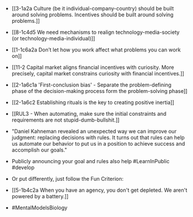 - [[3-1a2a Culture (be it individual-company-country) should be built around solving problems. Incentives should be built around solving problems.]]
- [[8-1c4d5 We need mechanisms to realign technology-media-society (or technology-media-individual)]]
- [[1-1c6a2a Don’t let how you work affect what problems you can work on]]
- [[11-2 Capital market aligns financial incentives with curiosity. More precisely, capital market constrains curiosity with financial incentives.]]

- [[2-1a6c1a 'First-conclusion bias' - Separate the problem-defining phase of the decision-making process form the problem-solving phase]]
- [[2-1a6c2 Establishing rituals is the key to creating positive inertia]]

- [[RUL3 - When automating, make sure the initial constraints and requirements are not stupid-dumb-bullshit.]]
- "Daniel Kahneman revealed an unexpected way we can improve our judgment: replacing decisions with rules. It turns out that rules can help us automate our behavior to put us in a position to achieve success and accomplish our goals."

- Publicly announcing your goal and rules also help #LearnInPublic #develop

- Or put differently, just follow the Fun Criterion:
- [[5-1b4c2a When you have an agency, you don't get depleted. We aren't powered by a battery.]]

- #MentalModelsBiology
